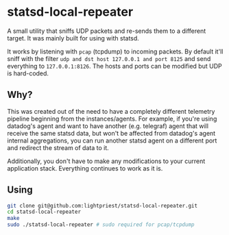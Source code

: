 statsd-local-repeater
=====================

A small utility that sniffs UDP packets and re-sends them to a different
target. It was mainly built for using with statsd.

It works by listening with `pcap` (tcpdump) to incoming packets. By default
it'll sniff with the filter `udp and dst host 127.0.0.1 and port 8125` and
send everything to `127.0.0.1:8126`. The hosts and ports can be modified
but UDP is hard-coded.

Why?
----

This was created out of the need to have a completely different telemetry
pipeline beginning from the instances/agents. For example, if you're
using datadog's agent and want to have another (e.g. telegraf) agent
that will receive the same statsd data, but won't be affected from
datadog's agent internal aggregations, you can run another statsd agent
on a different port and redirect the stream of data to it.

Additionally, you don't have to make any modifications to your
current application stack. Everything continues to work as it is.

Using
-----

```bash
git clone git@github.com:lightpriest/statsd-local-repeater.git
cd statsd-local-repeater
make
sudo ./statsd-local-repeater # sudo required for pcap/tcpdump
```

